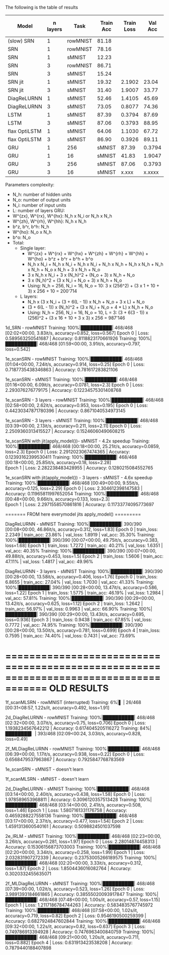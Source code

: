 
The following is the table of results

| Model         | n layers | Task     | Train Acc  | Train Loss | Val Acc | Val Loss | Epochs | time / epoch (hh:mm:ss) | Params     |
|---------------|----------|----------|------------|------------|---------|----------|--------|-------------------------|------------|
| (slow) SRN    |        1 | rowMNIST |      81.18 |            |         |          |      1 |                00:02:00 ||
| SRN           |        1 | rowMNIST |      78.16 |            |         |          |      1 |                00:01:02 ||
| SRN           |        1 | sMNIST   |      12.23 |            |         |          |      1 |                00:01:16 ||
| SRN           |        3 | rowMNIST |      86.71 |            |         |          |      1 |                00:02:58 ||
| SRN           |        3 | sMNIST   |      15.24 |            |         |          |      1 |                00:03:39 ||
| SRN jit       |        1 | sMNIST   |      19.32 |     2.1902 |   23.04 |   2.0303 |      5 |                00:00:14 |     68'874 | # concat was slow, orthogonal makes it learn
| SRN jit       |        3 | sMNIST   |      31.40 |     1.9007 |   33.77 |   1.8096 |      5 |                00:00:38 |    332'042 |
| DiagReLURNN   |        1 | sMNIST   |      52.46 |     1.4105 |   45.69 |   1.6003 |      5 |                00:00:07 |      3'338 |
| DiagReLURNN   |        3 | sMNIST   |      73.05 |     0.8077 |   74.36 |   0.8166 |      5 |                00:00:29 |    135'434 | 
| LSTM          |        1 | sMNIST   |      87.39 |     0.3794 |   87.69 |   0.3802 |      5 |                00:00:19 |    267'786 |
| LSTM          |        3 | sMNIST   |      87.06 |     0.3793 |   88.95 |   0.3324 |      5 |                00:00:55 |  1'320'458 |
| flax OptiLSTM |        1 | sMNIST   |      64.06 |     1.1030 |   67.72 |   1.0441 |      5 |                00:00:22 |    266'762 |
| flax OptiLSTM |        3 | sMNIST   |      86.90 |     0.3926 |   89.11 |   0.3271 |      5 |                00:01:05 |  1'317'386 |
| GRU           |        1 |      256 | sMNIST   |      87.39 |     0.3794 |   87.69 |   0.3802 |      5 |                00:00:17 |    201'482 |
| GRU           |        1 |       16 | sMNIST   |      41.83 |     1.9047 |   44.94 |   1.7925 |     10 |                00:00:13 |      1'082 |
| GRU           |        3 |      256 | sMNIST   |      87.06 |     0.3793 |   88.95 |   0.3324 |      5 |                00:00:48 |    990'986 |
| GRU           |        3 |       16 | sMNIST   |      x.xxx |     x.xxxx |   xx.xx |   x.xxxx |      6 |                00:00:39 |      4'346 | early stopping for 10, destroyed

Parameters complexity:
- N_h: number of hidden units
- N_o: number of output units
- N_i: number of input units
- L: number of layers
GRU:
- W^{zx}, W^{rx}, W^{hx}: N_h x N_i or N_h x N_h
- W^{zh}, W^{rh}, W^{hh}: N_h x N_h
- b^z, b^r, b^h: N_h
- W^{ho}: N_o x N_h
- b^o: N_o
- Total:
  - Single layer: 
    - W^{zx}    + W^{rx}    + W^{hx}    + W^{zh}    + W^{rh}    + W^{hh}    + W^{ho}    + b^z + b^r + b^h + b^o 
    - N_h x N_i + N_h x N_i + N_h x N_i + N_h x N_h + N_h x N_h + N_h x N_h + N_o x N_h + 3 x N_h + N_o
    - 3 x N_h x N_i + 3 x (N_h)^2  + (N_o + 3) x N_h + N_o
    - 3 x (N_h)^2 + (3 x N_i + N_o + 3) x N_h + N_o
    - Using: N_h = 256, N_i = 16, N_o = 10: 3 x (256^2) + (3 x 1 + 10 + 3) x 256 + 10 = 200'714
  - L layers:
    - N_h x (3 x N_i + (3 + 6(L - 1)) x N_h + N_o + 3 x L) + N_o
    - (3 + 6(L - 1)) x (N_h)^2 + (3 x N_i + N_o + 4 * L) x N_h + N_o
    - Using: N_h = 256, N_i = 16, N_o = 10, L = 3: (3 + 6(3 - 1)) x (256)^2 + (3 x 16 + 10 + 3 x 3) x 256 = 987'146


1d_SRN - rowMNIST
Training: 100%|██████████| 468/468 [02:02<00:00,  3.83it/s, accuracy=0.852, loss=0.567]
Epoch 0 | Loss: 0.589563250541687 | Accuracy: 0.8118823170661926
Training: 100%|██████████| 468/468 [01:59<00:00,  3.91it/s, accuracy=0.797, loss=0.542]

1e_scanSRN - rowMNIST
Training: 100%|██████████| 468/468 [01:04<00:00,  7.24it/s, accuracy=0.914, loss=0.25] 
Epoch 0 | Loss: 0.7187735438346863 | Accuracy: 0.781617283821106

1e_scanSRN - sMNIST
Training: 100%|██████████| 468/468 [01:16<00:00,  6.09it/s, accuracy=0.0781, loss=2.3] 
Epoch 0 | Loss: 2.293076276779175 | Accuracy: 0.12234575301408768

1e_scanSRN - 3 layers - rowMNIST
Training: 100%|██████████| 468/468 [02:58<00:00,  2.62it/s, accuracy=0.953, loss=0.195] 
Epoch 0 | Loss: 0.44230347871780396 | Accuracy: 0.8671040534973145

1e_scanSRN - 3 layers - sMNIST
Training: 100%|██████████| 468/468 [03:39<00:00,  2.13it/s, accuracy=0.211, loss=2.11] 
Epoch 0 | Loss: 2.2509360313415527 | Accuracy: 0.15246060490608215

1e_scanSRN with jit(apply_model())- sMNIST - 4.2x speedup
Training: 100%|██████████| 468/468 [00:18<00:00, 25.21it/s, accuracy=0.0859, loss=2.3] 
Epoch 0 | Loss: 2.2912023067474365 | Accuracy: 0.12393162399530411
Training: 100%|██████████| 468/468 [00:18<00:00, 25.85it/s, accuracy=0.18, loss=2.28]  
Epoch 1 | Loss: 2.282238483428955 | Accuracy: 0.1280215084552765

1e_scanSRN with jit(apply_model()) - 3 layers - sMNIST - 4.6x speedup
Training: 100%|██████████| 468/468 [00:49<00:00,  9.55it/s, accuracy=0.125, loss=2.29] 
Epoch 0 | Loss: 2.304612398147583 | Accuracy: 0.11965811997652054
Training: 100%|██████████| 468/468 [00:48<00:00,  9.66it/s, accuracy=0.133, loss=2.3]  
Epoch 1 | Loss: 2.2971558570861816 | Accuracy: 0.11733774095773697

======= FROM here everymodel jits apply_model() =========

DiagReLURNN - sMNIST
Training: 100%|██████████| 390/390 [00:08<00:00, 46.86it/s, accuracy=0.312, loss=1.83] 
Epoch 0 | train_loss: 2.2349 | train_acc: 23.86% | val_loss: 1.8919 | val_acc: 35.30%
Training: 100%|██████████| 390/390 [00:07<00:00, 49.75it/s, accuracy=0.383, loss=1.68]
Epoch 1 | train_loss: 1.7272 | train_acc: 40.21% | val_loss: 1.6351 | val_acc: 40.35%
Training: 100%|██████████| 390/390 [00:07<00:00, 49.88it/s, accuracy=0.453, loss=1.5] 
Epoch 2 | train_loss: 1.5606 | train_acc: 47.11% | val_loss: 1.4817 | val_acc: 49.96%

DiagReLURNN - 3 layers - sMNIST
Training: 100%|██████████| 390/390 [00:28<00:00, 13.58it/s, accuracy=0.406, loss=1.76]
Epoch 0 | train_loss: 6.8655 | train_acc: 27.04% | val_loss: 1.7030 | val_acc: 41.33%
Training: 100%|██████████| 390/390 [00:28<00:00, 13.47it/s, accuracy=0.586, loss=1.22]
Epoch 1 | train_loss: 1.5775 | train_acc: 46.19% | val_loss: 1.2984 | val_acc: 57.81%
Training: 100%|██████████| 390/390 [00:29<00:00, 13.42it/s, accuracy=0.625, loss=1.12] 
Epoch 2 | train_loss: 1.2642 | train_acc: 56.97% | val_loss: 0.9963 | val_acc: 66.90%
Training: 100%|██████████| 390/390 [00:29<00:00, 13.43it/s, accuracy=0.695, loss=0.936]
Epoch 3 | train_loss: 0.9438 | train_acc: 67.85% | val_loss: 0.7772 | val_acc: 74.95%
Training: 100%|██████████| 390/390 [00:28<00:00, 13.50it/s, accuracy=0.781, loss=0.699]
Epoch 4 | train_loss: 0.7595 | train_acc: 74.40% | val_loss: 0.7431 | val_acc: 73.69%





=====================================================================================
OLD RESULTS
=====================================================================================



1f_scanMLSRN - rowMNIST (interrupted)
Training:   6%|▌         | 26/468 [00:31<08:57,  1.22s/it, accuracy=0.492, loss=1.91]


2d_DiagReLURNN - rowMNIST
Training: 100%|██████████| 468/468 [02:32<00:00,  3.07it/s, accuracy=0.75, loss=0.706] 
Epoch 0 | Loss: 1.1938234567642212 | Accuracy: 0.6174045205116272
Training:  84%|████████▍ | 393/468 [02:09<00:24,  3.03it/s, accuracy=0.828, loss=0.49]

2f_MLDiagReLURNN - rowMNIST
Training: 100%|██████████| 468/468 [06:39<00:00,  1.17it/s, accuracy=0.938, loss=0.22] 
Epoch 0 | Loss: 0.6568479537963867 | Accuracy: 0.7925847768783569


1e_scanSRN - sMNIST - doesn't learn

1f_scanMLSRN - sMNIST - doesn't learn

2d_DiagReLURNN - sMNIST
Training: 100%|██████████| 468/468 [03:14<00:00,  2.40it/s, accuracy=0.438, loss=1.58]
Epoch 0 | Loss: 1.978589653968811 | Accuracy: 0.3096120357513428
Training: 100%|██████████| 468/468 [03:14<00:00,  2.41it/s, accuracy=0.508, loss=1.46]
Epoch 1 | Loss: 1.5807161331176758 | Accuracy: 0.4659288227558136
Training: 100%|██████████| 468/468 [03:17<00:00,  2.37it/s, accuracy=0.477, loss=1.54]
Epoch 2 | Loss: 1.4591313600540161 | Accuracy: 0.5098824501037598

2e_IRLM - sMNIST
Training: 100%|██████████| 468/468 [02:23<00:00,  3.26it/s, accuracy=0.281, loss=1.97] 
Epoch 0 | Loss: 2.28014874458313 | Accuracy: 0.15306156873703003
Training: 100%|██████████| 468/468 [02:20<00:00,  3.34it/s, accuracy=0.258, loss=1.99]
Epoch 1 | Loss: 2.032831907272339 | Accuracy: 0.23753005266189575
Training: 100%|██████████| 468/468 [02:20<00:00,  3.33it/s, accuracy=0.312, loss=1.87]
Epoch 2 | Loss: 1.8504436016082764 | Accuracy: 0.3020332455635071

2f_MLDiagReLURNN - sMNIST
Training: 100%|██████████| 468/468 [07:39<00:00,  1.02it/s, accuracy=0.523, loss=1.26]
Epoch 0 | Loss: 3.9891393184661865 | Accuracy: 0.38555020093917847
Training: 100%|██████████| 468/468 [07:48<00:00,  1.00s/it, accuracy=0.57, loss=1.15]  
Epoch 1 | Loss: 1.2117186784744263 | Accuracy: 0.5834835767745972
Training: 100%|██████████| 468/468 [07:58<00:00,  1.02s/it, accuracy=0.719, loss=0.82] 
Epoch 2 | Loss: 0.9546190500259399 | Accuracy: 0.6827924847602844
Training: 100%|██████████| 468/468 [09:32<00:00,  1.22s/it, accuracy=0.82, loss=0.637] 
Epoch 3 | Loss: 0.749786913394928 | Accuracy: 0.7476963400840759
Training: 100%|██████████| 468/468 [09:21<00:00,  1.20s/it, accuracy=0.711, loss=0.882]
Epoch 4 | Loss: 0.631913423538208 | Accuracy: 0.7879440188407898

